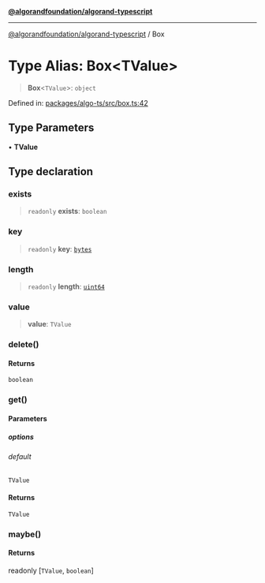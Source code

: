 [**@algorandfoundation/algorand-typescript**](../README.md)

***

[@algorandfoundation/algorand-typescript](../README.md) / Box

# Type Alias: Box\<TValue\>

> **Box**\<`TValue`\>: `object`

Defined in: [packages/algo-ts/src/box.ts:42](https://github.com/algorandfoundation/puya-ts/blob/5bdb536fcbeffa6fe079b274d09cae785c8fb7b7/packages/algo-ts/src/box.ts#L42)

## Type Parameters

• **TValue**

## Type declaration

### exists

> `readonly` **exists**: `boolean`

### key

> `readonly` **key**: [`bytes`](bytes.md)

### length

> `readonly` **length**: [`uint64`](uint64.md)

### value

> **value**: `TValue`

### delete()

#### Returns

`boolean`

### get()

#### Parameters

##### options

###### default

`TValue`

#### Returns

`TValue`

### maybe()

#### Returns

readonly \[`TValue`, `boolean`\]
